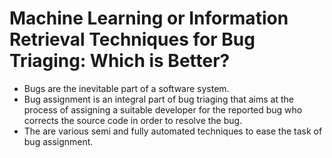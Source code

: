 # Machine Learning or Information Retrieval Techniques for Bug Triaging: Which is Better?

- Bugs are the inevitable part of a software system.
- Bug assignment is an integral part of bug triaging that aims at the process of assigning
  a suitable developer for the reported bug who corrects the source code in order to resolve
  the bug.
- The are various semi and fully automated techniques to ease the task of bug assignment.